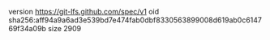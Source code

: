 version https://git-lfs.github.com/spec/v1
oid sha256:aff94a9a6ad3e539bd7e474fab0dbf8330563899008d619ab0c614769f34a09b
size 2909

